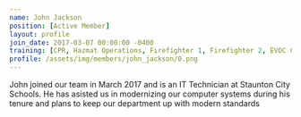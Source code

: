 ```yaml
---
name: John Jackson
position: [Active Member]
layout: profile
join_date: 2017-03-07 00:00:00 -0400
training: [CPR, Hazmat Operations, Firefighter 1, Firefighter 2, EVOC Class 3, Mayday, BPO, ITR Mod 2, Vehicle Extrication]
profile: /assets/img/members/john_jackson/0.png
---
```

John joined our team in March 2017 and is an IT Technician at Staunton City Schools. He has asisted us in modernizing our computer systems during his tenure and plans to keep our department up with modern standards